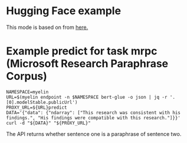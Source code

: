 # Hugging Face example

This mode is based on from [here.](https://github.com/huggingface/transformers/blob/master/examples/run_tf_glue.py)

# Example predict for task mrpc (Microsoft Research Paraphrase Corpus)

```
NAMESPACE=myelin
URL=$(myelin endpoint -n $NAMESPACE bert-glue -o json | jq -r '.[0].modelStable.publicUrl')
PROXY_URL=${URL}predict
DATA='{"data": {"ndarray": ["This research was consistent with his findings.", "His findings were compatible with this research."]}}'
curl -d "${DATA}" "${PROXY_URL}"
```

The API returns whether sentence one is a paraphrase of sentence two.